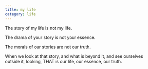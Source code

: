 ```yaml
---
title: my life
category: life
---
```


The story of my life
is not my life.

The drama of your story
is not your essence.

The morals of our stories
are not our truth.

When we look at that story,
and what is beyond it,
and see ourselves
outside it,
looking,
THAT is our life,
our essence,
our truth.
